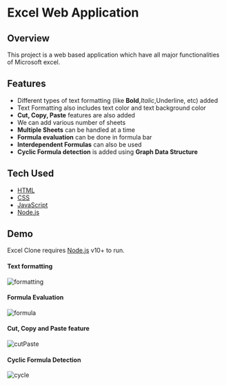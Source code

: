 # Excel Web Application
## Overview

This project is a web based application which have all major functionalities of Microsoft excel.

## Features

- Different types of text formatting (like **Bold**,_Italic_,Underline, etc) added
- Text Formatting also includes text color and text background color
- **Cut, Copy, Paste** features are also added
- We can add various number of sheets
- **Multiple Sheets** can be handled at a time
- **Formula evaluation** can be done in formula bar
- **Interdependent Formulas** can also be used
- **Cyclic Formula detection** is added using **Graph Data Structure**


## Tech Used

- [HTML]()
- [CSS]()
- [JavaScript](https://www.javascript.com/)
- [Node.js](https://nodejs.org/)

## Demo
Excel Clone requires [Node.js](https://nodejs.org/) v10+ to run.

#### Text formatting

![formatting](https://i.ibb.co/hgxVLfr/formatting.gif)

#### Formula Evaluation

![formula](https://i.ibb.co/xqXnJZr/formula.gif)

#### Cut, Copy and Paste feature

![cutPaste](https://i.ibb.co/QcMjcHQ/cutPaste.gif)

#### Cyclic Formula Detection

![cycle](https://i.ibb.co/6JzZRc2/Cyclic.gif)

